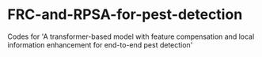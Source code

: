 # FRC-and-RPSA-for-pest-detection
Codes for 'A transformer-based model with feature compensation and local information enhancement for end-to-end pest detection'
